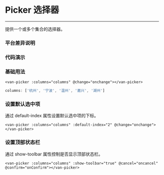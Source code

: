 # Picker 选择器
---

提供一个或多个集合的选择器。

### 平台差异说明
<ClientOnly>
<platform-adaptation module="picker">
</platform-adaptation>
</ClientOnly>

### 代码演示

### 基础用法
```vue
<van-picker :columns="columns" @change="onchange"></van-picker>
```

```js
columns: ['杭州', '宁波', '温州', '嘉兴', '湖州']
```

### 设置默认选中项
通过 default-index 属性设置默认选中项的下标。

```vue
<van-picker :columns="columns" :default-index="2" @change="onchange"></van-picker>
```

### 设置顶部状态栏
通过 show-toolbar 属性控制是否显示顶部状态栏。

```vue
<van-picker :columns="columns" :show-toolbar="true" @cancel="oncancel" @confirm="onConfirm"></van-picker>
```


<ClientOnly>
<property-list module="picker"></property-list>
</ClientOnly>



<ClientOnly>
<mobile-devices page="pages/components/picker/picker"></mobile-devices>
</ClientOnly>